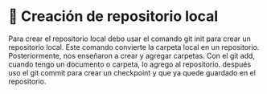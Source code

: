 # 📝 Creación de repositorio local
Para crear el repositorio local debo usar el comando git init para crear un repositorio local. Este comando convierte la carpeta local en un repositorio. 
Posteriormente, nos enseñaron a crear y agregar carpetas. 
Con el git add, cuando tengo un documento o carpeta, lo agrego al repositorio. 
después uso el git commit para crear un checkpoint y que ya quede guardado en el repositorio.

